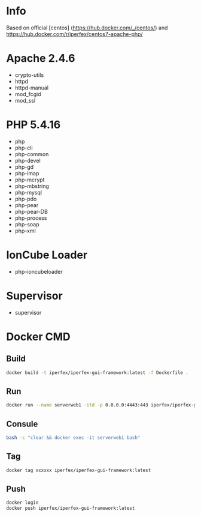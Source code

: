 # Info
Based on official [centos] (https://hub.docker.com/_/centos/) and https://hub.docker.com/r/iperfex/centos7-apache-php/

# Apache 2.4.6
- crypto-utils                                                 
- httpd                                                        
- httpd-manual                                      
- mod_fcgid                                          
- mod_ssl

# PHP 5.4.16
- php                                                       
- php-cli                                              
- php-common                                      
- php-devel                                                 
- php-gd                                                  
- php-imap
- php-mcrypt
- php-mbstring                                            
- php-mysql                                            
- php-pdo                                          
- php-pear                                              
- php-pear-DB
- php-process
- php-soap
- php-xml

# IonCube Loader
- php-ioncubeloader

# Supervisor
- supervisor

# Docker CMD

## Build 
```bash
docker build -t iperfex/iperfex-gui-framework:latest -f Dockerfile .
```
## Run
```bash
docker run --name serverweb1 -itd -p 0.0.0.0:4443:443 iperfex/iperfex-gui-framework:latest
```
## Consule
```bash
bash -c "clear && docker exec -it serverweb1 bash"
```
## Tag
```bash
docker tag xxxxxx iperfex/iperfex-gui-framework:latest
```
## Push
```bash
docker login
docker push iperfex/iperfex-gui-framework:latest
```
